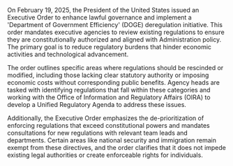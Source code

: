 On February 19, 2025, the President of the United States issued an Executive Order to enhance lawful governance and implement a 'Department of Government Efficiency' (DOGE) deregulation initiative. This order mandates executive agencies to review existing regulations to ensure they are constitutionally authorized and aligned with Administration policy. The primary goal is to reduce regulatory burdens that hinder economic activities and technological advancement.

The order outlines specific areas where regulations should be rescinded or modified, including those lacking clear statutory authority or imposing economic costs without corresponding public benefits. Agency heads are tasked with identifying regulations that fall within these categories and working with the Office of Information and Regulatory Affairs (OIRA) to develop a Unified Regulatory Agenda to address these issues.

Additionally, the Executive Order emphasizes the de-prioritization of enforcing regulations that exceed constitutional powers and mandates consultations for new regulations with relevant team leads and departments. Certain areas like national security and immigration remain exempt from these directives, and the order clarifies that it does not impede existing legal authorities or create enforceable rights for individuals.